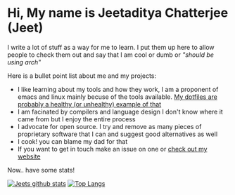 # Hi, My name is Jeetaditya Chatterjee (Jeet)

I write a lot of stuff as a way for me to learn. I put them up here to allow
people to check them out and say that I am cool or dumb or _"should be using
arch"_

Here is a bullet point list about me and my projects:

- I like learning about my tools and how they work, I am a proponent of emacs and
  linux mainly becuse of the tools available. [My dotfiles are probably a
  healthy (or unhealthy) example of
  that](https://github.com/jeetelongname/dotfiles)
- I am facinated by compilers and language design
  I don't know where it came from but I enjoy the entire process
- I advocate for open source.
  I try and remove as many pieces of proprietary software that I can and suggest
  good alternatives as well
- I cook! you can blame my dad for that
- If you want to get in touch make an issue on one or [check out my
  website](https://jeetelongname.github.io)

Now.. have some stats!

[![Jeets github stats](https://github-readme-stats.vercel.app/api?username=jeetelongname&show_icons=true&hide_border=true&theme=dark)](https://github.com/anuraghazra/github-readme-stats)
[![Top
Langs](https://github-readme-stats.vercel.app/api/top-langs/?username=jeetelongname&layout=compact&hide_border=true&exclude_repo=jeetelongname.github.io&theme=dark)](https://www.youtube.com/watch?v=l_xDjgTDmiY)
